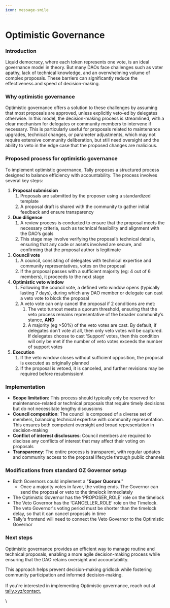 ```yaml
---
icon: message-smile
---
```


# Optimistic Governance

### Introduction

Liquid democracy, where each token represents one vote, is an ideal governance model in theory. But many DAOs face challenges such as voter apathy, lack of technical knowledge, and an overwhelming volume of complex proposals. These barriers can significantly reduce the effectiveness and speed of decision-making.

### Why optimistic governance

Optimistic governance offers a solution to these challenges by assuming that most proposals are approved, unless explicitly veto-ed by delegates otherwise. In this model, the decision-making process is streamlined, with a clear mechanism for delegates or community members to intervene if necessary. This is particularly useful for proposals related to maintenance upgrades, technical changes, or parameter adjustments, which may not require extensive community deliberation, but still need oversight and the ability to veto in the edge case that the proposed changes are malicious.

### Proposed process for optimistic governance

To implement optimistic governance, Tally proposes a structured process designed to balance efficiency with accountability. The process involves several key steps:



1. **Proposal submission**
   1. Proposals are submitted by the proposer using a standardized template
   2. A proposal draft is shared with the community to gather initial feedback and ensure transparency
2. **Due diligence**&#x20;
   1. A review process is conducted to ensure that the proposal meets the necessary criteria, such as technical feasibility and alignment with the DAO’s goals
   2. This stage may involve verifying the proposal’s technical details, ensuring that any code or assets involved are secure, and confirming that the proposal author is legitimate
3. **Council vote**
   1. A council, consisting of delegates with technical expertise and community representatives, votes on the proposal
   2. If the proposal passes with a sufficient majority (eg: 4 out of 6 members), it proceeds to the next stage
4. **Optimistic veto window**
   1. Following the council vote, a defined veto window opens (typically lasting 7 days), during which any DAO member or delegate can cast a veto vote to block the proposal
   2. A veto vote can only cancel the proposal if 2 conditions are met:
      1. The veto turnout meets a quorum threshold, ensuring that the veto process remains representative of the broader community’s stance, **AND**
      2. A majority (eg >50%) of the veto votes are cast. By default, if delegates don’t vote at all, then only veto votes will be captured. If delegates choose to cast ‘Support’ votes, then this condition will only be met if the number of veto votes exceeds the number of support votes
5. **Execution**
   1. If the veto window closes without sufficient opposition, the proposal is executed as originally planned
   2. If the proposal is vetoed, it is canceled, and further revisions may be required before resubmission\


### Implementation

* **Scope limitation:** This process should typically only be reserved for maintenance-related or technical proposals that require timely decisions but do not necessitate lengthy discussions
* **Council composition**: The council is composed of a diverse set of members, balancing technical expertise with community representation. This ensures both competent oversight and broad representation in decision-making
* **Conflict of interest disclosures**: Council members are required to disclose any conflicts of interest that may affect their voting on proposals
* **Transparency**: The entire process is transparent, with regular updates and community access to the proposal lifecycle through public channels

### Modifications from standard OZ Governor setup

* Both Governors could implement a "**Super Quorum**."&#x20;
  * Once a majority votes in favor, the voting ends. The Governor can send the proposal or veto to the timelock immediately
* The Optimistic Governor has the ‘PROPOSER\_ROLE’ role on the timelock
* The Veto Governor has the ‘CANCELLER\_ROLE’ role on the Timelock. The veto Governor's voting period must be shorter than the timelock delay, so that it can cancel proposals in time
* Tally's frontend will need to connect the Veto Governor to the Optimistic Governor

### Next steps

Optimistic governance provides an efficient way to manage routine and technical proposals, enabling a more agile decision-making process while ensuring that the DAO retains oversight and accountability.&#x20;

This approach helps prevent decision-making gridlock while fostering community participation and informed decision-making. \
\
If you're interested in implementing Optimistic governance, reach out at [tally.xyz/contact.](https://tally.xyz/contact)

\
